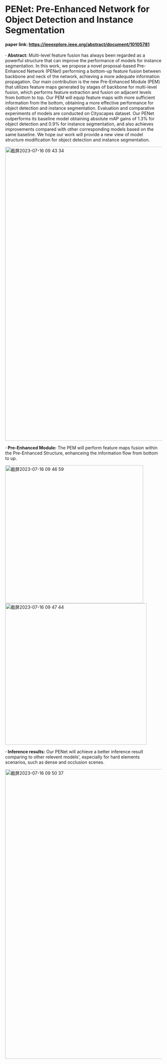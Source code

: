 # PENet: Pre-Enhanced Network for Object Detection and Instance Segmentation
#### paper link: https://ieeexplore.ieee.org/abstract/document/10105781

**· Abstract:** Multi-level feature fusion has always been regarded as a powerful structure that can improve the performance of models for instance segmentation. In this work, we propose a novel proposal-based Pre-Enhanced Network (PENet) performing a bottom-up feature fusion between backbone and neck of the network, achieving a more adequate information propagation. Our main contribution is the new Pre-Enhanced Module (PEM) that utilizes feature maps generated by stages of backbone for multi-level fusion, which performs feature extraction and fusion on adjacent levels from bottom to top. Our PEM will equip feature maps with more sufficient information from the bottom, obtaining a more effective performance for object detection and instance segmentation. Evaluation and comparative experiments of models are conducted on Cityscapes dataset. Our PENet outperforms its baseline model obtaining absolute mAP gains of 1.3% for object detection and 0.9% for instance segmentation, and also achieves improvements compared with other corresponding models based on the same baseline. We hope our work will provide a new view of model structure modification for object detection and instance segmentation.

<img width="946" alt="截屏2023-07-16 09 43 34" src="https://github.com/Elliot-YD/Profile/assets/67949876/e2250def-37fb-42a9-ad6b-8e6b4dc25dc8">

**· Pre-Enhanced Module:** The PEM will perform feature maps fusion within the Pre-Enhanced Structure, enhanceing the information flow from bottom to up.

<img width="444" alt="截屏2023-07-16 09 46 59" src="https://github.com/Elliot-YD/Profile/assets/67949876/1ffcbe60-97f1-4239-be2e-6cd8b5456fec"> <img width="455" alt="截屏2023-07-16 09 47 44" src="https://github.com/Elliot-YD/Profile/assets/67949876/8697dd13-5359-44cb-8689-9dd2ba26736f">

**· Inference results:** Our PENet will achieve a better inference result comparing to other relevent models', especially for hard elements scenarios, such as dense and occlusion scenes.

<img width="932" alt="截屏2023-07-16 09 50 37" src="https://github.com/Elliot-YD/Profile/assets/67949876/9e78974b-60d9-4a03-9821-1b8631d4d5ea">

